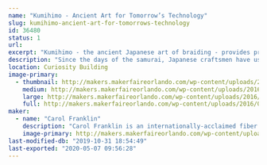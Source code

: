 ```yaml
---
name: "Kumihimo - Ancient Art for Tomorrow’s Technology"
slug: kumihimo-ancient-art-for-tomorrows-technology
id: 36480
status: 1
url: 
excerpt: "Kumihimo - the ancient Japanese art of braiding - provides products for many modern applications. Try your hand at creating a braid using traditional equipment."
description: "Since the days of the samurai, Japanese craftsmen have used five types of custom stands to create a variety of braided cords that serve many different purposes. Learn more about both modern and ancient applications and try your hand at using the most basic of the five stands: the maru dai."
location: Curiosity Building
image-primary:
  - thumbnail: http://makers.makerfaireorlando.com/wp-content/uploads/2016/09/maru-dai-150x150.png
    medium: http://makers.makerfaireorlando.com/wp-content/uploads/2016/09/maru-dai-300x201.png
    large: http://makers.makerfaireorlando.com/wp-content/uploads/2016/09/maru-dai.png
    full: http://makers.makerfaireorlando.com/wp-content/uploads/2016/09/maru-dai.png
maker:
  - name: "Carol Franklin"
    description: "Carol Franklin is an internationally-acclaimed fiber artist and teacher living in Orlando, Florida. Practicing the ancient Japanese fiber craft of kumihimo (literally \"coming together of threads\") for nearly two decades, she has lectured, taught and exhibited work in Japan and throughout North America. Carol's work ranges from creating vivid images through joined braids to making rich jewelry combining silk, precious metals, glasswork and gems. Her teaching focuses on making this deeply Japanese form accessible to North American students. She is a Founding Member of the American Kumihimo Society and serves on its Advisory Council."
    image-primary: http://makers.makerfaireorlando.com/wp-content/uploads/2016/10/headshot.jpg
last-modified-db: "2019-10-31 18:54:49"
last-exported: "2020-05-07 09:56:28"
---
```


